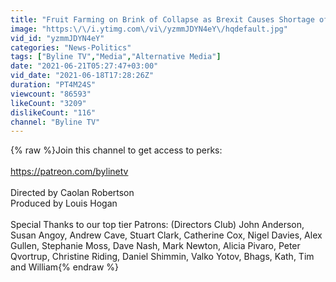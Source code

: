 ```yaml
---
title: "Fruit Farming on Brink of Collapse as Brexit Causes Shortage of Pickers"
image: "https:\/\/i.ytimg.com\/vi\/yzmmJDYN4eY\/hqdefault.jpg"
vid_id: "yzmmJDYN4eY"
categories: "News-Politics"
tags: ["Byline TV","Media","Alternative Media"]
date: "2021-06-21T05:27:47+03:00"
vid_date: "2021-06-18T17:28:26Z"
duration: "PT4M24S"
viewcount: "86593"
likeCount: "3209"
dislikeCount: "116"
channel: "Byline TV"
---
```

{% raw %}Join this channel to get access to perks:<br /><br /><a rel="nofollow" target="blank" href="https://patreon.com/bylinetv">https://patreon.com/bylinetv</a><br /><br />Directed by Caolan Robertson<br />Produced by Louis Hogan<br /><br />Special Thanks to our top tier Patrons: (Directors Club) John Anderson, Susan Angoy, Andrew Cave, Stuart Clark, Catherine Cox, Nigel Davies, Alex Gullen, Stephanie Moss, Dave Nash, Mark Newton, Alicia Pivaro, Peter Qvortrup, Christine Riding, Daniel Shimmin, Valko Yotov, Bhags, Kath, Tim and William{% endraw %}
